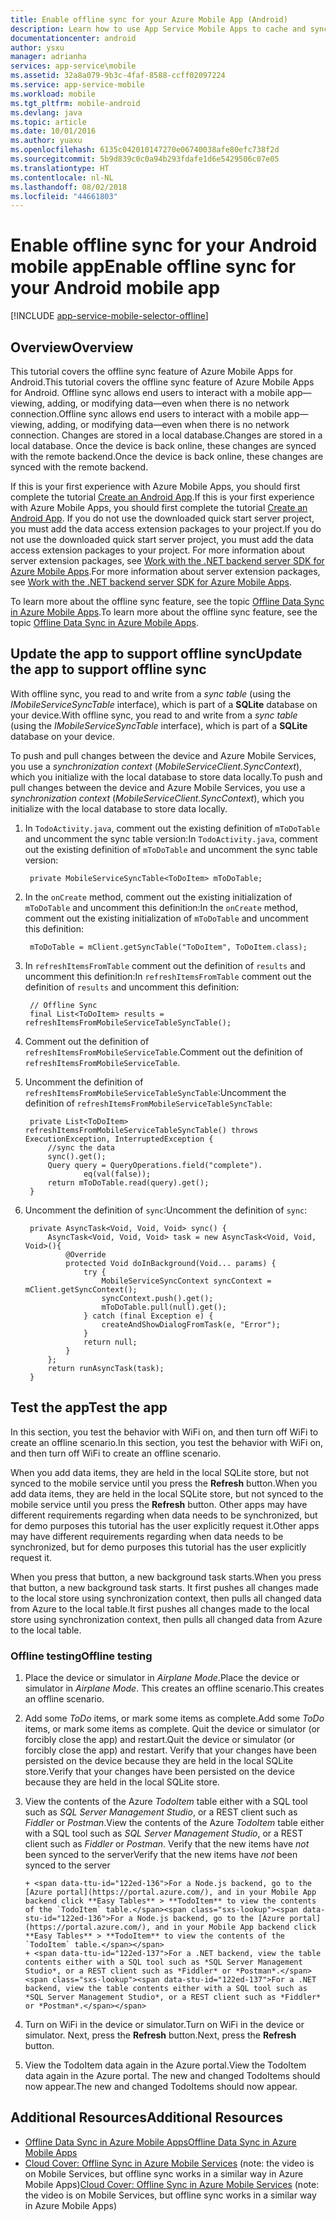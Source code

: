 ```yaml
---
title: Enable offline sync for your Azure Mobile App (Android)
description: Learn how to use App Service Mobile Apps to cache and sync offline data in your Android application
documentationcenter: android
author: ysxu
manager: adrianha
services: app-service\mobile
ms.assetid: 32a8a079-9b3c-4faf-8588-ccff02097224
ms.service: app-service-mobile
ms.workload: mobile
ms.tgt_pltfrm: mobile-android
ms.devlang: java
ms.topic: article
ms.date: 10/01/2016
ms.author: yuaxu
ms.openlocfilehash: 6135c042010147270e06740038afe80efc738f2d
ms.sourcegitcommit: 5b9d839c0c0a94b293fdafe1d6e5429506c07e05
ms.translationtype: HT
ms.contentlocale: nl-NL
ms.lasthandoff: 08/02/2018
ms.locfileid: "44661803"
---
```

# <a name="enable-offline-sync-for-your-android-mobile-app"></a><span data-ttu-id="122ed-103">Enable offline sync for your Android mobile app</span><span class="sxs-lookup"><span data-stu-id="122ed-103">Enable offline sync for your Android mobile app</span></span>
[!INCLUDE [app-service-mobile-selector-offline](../../includes/app-service-mobile-selector-offline.md)]

## <a name="overview"></a><span data-ttu-id="122ed-104">Overview</span><span class="sxs-lookup"><span data-stu-id="122ed-104">Overview</span></span>
<span data-ttu-id="122ed-105">This tutorial covers the offline sync feature of Azure Mobile Apps for Android.</span><span class="sxs-lookup"><span data-stu-id="122ed-105">This tutorial covers the offline sync feature of Azure Mobile Apps for Android.</span></span> <span data-ttu-id="122ed-106">Offline sync allows end users to interact with a mobile app&mdash;viewing, adding, or modifying data&mdash;even when there is no network connection.</span><span class="sxs-lookup"><span data-stu-id="122ed-106">Offline sync allows end users to interact with a mobile app&mdash;viewing, adding, or modifying data&mdash;even when there is no network connection.</span></span> <span data-ttu-id="122ed-107">Changes are stored in a local database.</span><span class="sxs-lookup"><span data-stu-id="122ed-107">Changes are stored in a local database.</span></span> <span data-ttu-id="122ed-108">Once the device is back online, these changes are synced with the remote backend.</span><span class="sxs-lookup"><span data-stu-id="122ed-108">Once the device is back online, these changes are synced with the remote backend.</span></span>

<span data-ttu-id="122ed-109">If this is your first experience with Azure Mobile Apps, you should first complete the tutorial [Create an Android App].</span><span class="sxs-lookup"><span data-stu-id="122ed-109">If this is your first experience with Azure Mobile Apps, you should first complete the tutorial [Create an Android App].</span></span> <span data-ttu-id="122ed-110">If you do not use the downloaded quick start server project, you must add the data access extension packages to your project.</span><span class="sxs-lookup"><span data-stu-id="122ed-110">If you do not use the downloaded quick start server project, you must add the data access extension packages to your project.</span></span> <span data-ttu-id="122ed-111">For more information about server extension packages, see [Work with the .NET backend server SDK for Azure Mobile Apps](app-service-mobile-dotnet-backend-how-to-use-server-sdk.md).</span><span class="sxs-lookup"><span data-stu-id="122ed-111">For more information about server extension packages, see [Work with the .NET backend server SDK for Azure Mobile Apps](app-service-mobile-dotnet-backend-how-to-use-server-sdk.md).</span></span>

<span data-ttu-id="122ed-112">To learn more about the offline sync feature, see the topic [Offline Data Sync in Azure Mobile Apps].</span><span class="sxs-lookup"><span data-stu-id="122ed-112">To learn more about the offline sync feature, see the topic [Offline Data Sync in Azure Mobile Apps].</span></span>

## <a name="update-the-app-to-support-offline-sync"></a><span data-ttu-id="122ed-113">Update the app to support offline sync</span><span class="sxs-lookup"><span data-stu-id="122ed-113">Update the app to support offline sync</span></span>
<span data-ttu-id="122ed-114">With offline sync, you read to and write from a *sync table* (using the *IMobileServiceSyncTable* interface), which is part of a **SQLite** database on your device.</span><span class="sxs-lookup"><span data-stu-id="122ed-114">With offline sync, you read to and write from a *sync table* (using the *IMobileServiceSyncTable* interface), which is part of a **SQLite** database on your device.</span></span>

<span data-ttu-id="122ed-115">To push and pull changes between the device and Azure Mobile Services, you use a *synchronization context* (*MobileServiceClient.SyncContext*), which you initialize with the local database to store data locally.</span><span class="sxs-lookup"><span data-stu-id="122ed-115">To push and pull changes between the device and Azure Mobile Services, you use a *synchronization context* (*MobileServiceClient.SyncContext*), which you initialize with the local database to store data locally.</span></span>

1. <span data-ttu-id="122ed-116">In `TodoActivity.java`, comment out the existing definition of `mToDoTable` and uncomment the sync table version:</span><span class="sxs-lookup"><span data-stu-id="122ed-116">In `TodoActivity.java`, comment out the existing definition of `mToDoTable` and uncomment the sync table version:</span></span>
   
        private MobileServiceSyncTable<ToDoItem> mToDoTable;
2. <span data-ttu-id="122ed-117">In the `onCreate` method, comment out the existing initialization of `mToDoTable` and uncomment this definition:</span><span class="sxs-lookup"><span data-stu-id="122ed-117">In the `onCreate` method, comment out the existing initialization of `mToDoTable` and uncomment this definition:</span></span>
   
        mToDoTable = mClient.getSyncTable("ToDoItem", ToDoItem.class);
3. <span data-ttu-id="122ed-118">In `refreshItemsFromTable` comment out the definition of `results` and uncomment this definition:</span><span class="sxs-lookup"><span data-stu-id="122ed-118">In `refreshItemsFromTable` comment out the definition of `results` and uncomment this definition:</span></span>
   
        // Offline Sync
        final List<ToDoItem> results = refreshItemsFromMobileServiceTableSyncTable();
4. <span data-ttu-id="122ed-119">Comment out the definition of `refreshItemsFromMobileServiceTable`.</span><span class="sxs-lookup"><span data-stu-id="122ed-119">Comment out the definition of `refreshItemsFromMobileServiceTable`.</span></span>
5. <span data-ttu-id="122ed-120">Uncomment the definition of `refreshItemsFromMobileServiceTableSyncTable`:</span><span class="sxs-lookup"><span data-stu-id="122ed-120">Uncomment the definition of `refreshItemsFromMobileServiceTableSyncTable`:</span></span>
   
        private List<ToDoItem> refreshItemsFromMobileServiceTableSyncTable() throws ExecutionException, InterruptedException {
            //sync the data
            sync().get();
            Query query = QueryOperations.field("complete").
                    eq(val(false));
            return mToDoTable.read(query).get();
        }
6. <span data-ttu-id="122ed-121">Uncomment the definition of `sync`:</span><span class="sxs-lookup"><span data-stu-id="122ed-121">Uncomment the definition of `sync`:</span></span>
   
        private AsyncTask<Void, Void, Void> sync() {
            AsyncTask<Void, Void, Void> task = new AsyncTask<Void, Void, Void>(){
                @Override
                protected Void doInBackground(Void... params) {
                    try {
                        MobileServiceSyncContext syncContext = mClient.getSyncContext();
                        syncContext.push().get();
                        mToDoTable.pull(null).get();
                    } catch (final Exception e) {
                        createAndShowDialogFromTask(e, "Error");
                    }
                    return null;
                }
            };
            return runAsyncTask(task);
        }

## <a name="test-the-app"></a><span data-ttu-id="122ed-122">Test the app</span><span class="sxs-lookup"><span data-stu-id="122ed-122">Test the app</span></span>
<span data-ttu-id="122ed-123">In this section, you test the behavior with WiFi on, and then turn off WiFi to create an offline scenario.</span><span class="sxs-lookup"><span data-stu-id="122ed-123">In this section, you test the behavior with WiFi on, and then turn off WiFi to create an offline scenario.</span></span>

<span data-ttu-id="122ed-124">When you add data items, they are held in the local SQLite store, but not synced to the mobile service until you press the **Refresh** button.</span><span class="sxs-lookup"><span data-stu-id="122ed-124">When you add data items, they are held in the local SQLite store, but not synced to the mobile service until you press the **Refresh** button.</span></span> <span data-ttu-id="122ed-125">Other apps may have different requirements regarding when data needs to be synchronized, but for demo purposes this tutorial has the user explicitly request it.</span><span class="sxs-lookup"><span data-stu-id="122ed-125">Other apps may have different requirements regarding when data needs to be synchronized, but for demo purposes this tutorial has the user explicitly request it.</span></span>

<span data-ttu-id="122ed-126">When you press that button, a new background task starts.</span><span class="sxs-lookup"><span data-stu-id="122ed-126">When you press that button, a new background task starts.</span></span> <span data-ttu-id="122ed-127">It first pushes all changes made to the local store using synchronization context, then pulls all changed data from Azure to the local table.</span><span class="sxs-lookup"><span data-stu-id="122ed-127">It first pushes all changes made to the local store using synchronization context, then pulls all changed data from Azure to the local table.</span></span>

### <a name="offline-testing"></a><span data-ttu-id="122ed-128">Offline testing</span><span class="sxs-lookup"><span data-stu-id="122ed-128">Offline testing</span></span>
1. <span data-ttu-id="122ed-129">Place the device or simulator in *Airplane Mode*.</span><span class="sxs-lookup"><span data-stu-id="122ed-129">Place the device or simulator in *Airplane Mode*.</span></span> <span data-ttu-id="122ed-130">This creates an offline scenario.</span><span class="sxs-lookup"><span data-stu-id="122ed-130">This creates an offline scenario.</span></span>
2. <span data-ttu-id="122ed-131">Add some *ToDo* items, or mark some items as complete.</span><span class="sxs-lookup"><span data-stu-id="122ed-131">Add some *ToDo* items, or mark some items as complete.</span></span> <span data-ttu-id="122ed-132">Quit the device or simulator (or forcibly close the app) and restart.</span><span class="sxs-lookup"><span data-stu-id="122ed-132">Quit the device or simulator (or forcibly close the app) and restart.</span></span> <span data-ttu-id="122ed-133">Verify that your changes have been persisted on the device because they are held in the local SQLite store.</span><span class="sxs-lookup"><span data-stu-id="122ed-133">Verify that your changes have been persisted on the device because they are held in the local SQLite store.</span></span>
3. <span data-ttu-id="122ed-134">View the contents of the Azure *TodoItem* table either with a SQL tool such as *SQL Server Management Studio*, or a REST client such as *Fiddler* or *Postman*.</span><span class="sxs-lookup"><span data-stu-id="122ed-134">View the contents of the Azure *TodoItem* table either with a SQL tool such as *SQL Server Management Studio*, or a REST client such as *Fiddler* or *Postman*.</span></span> <span data-ttu-id="122ed-135">Verify that the new items have *not* been synced to the server</span><span class="sxs-lookup"><span data-stu-id="122ed-135">Verify that the new items have *not* been synced to the server</span></span>
   
       + <span data-ttu-id="122ed-136">For a Node.js backend, go to the [Azure portal](https://portal.azure.com/), and in your Mobile App backend click **Easy Tables** > **TodoItem** to view the contents of the `TodoItem` table.</span><span class="sxs-lookup"><span data-stu-id="122ed-136">For a Node.js backend, go to the [Azure portal](https://portal.azure.com/), and in your Mobile App backend click **Easy Tables** > **TodoItem** to view the contents of the `TodoItem` table.</span></span>
       + <span data-ttu-id="122ed-137">For a .NET backend, view the table contents either with a SQL tool such as *SQL Server Management Studio*, or a REST client such as *Fiddler* or *Postman*.</span><span class="sxs-lookup"><span data-stu-id="122ed-137">For a .NET backend, view the table contents either with a SQL tool such as *SQL Server Management Studio*, or a REST client such as *Fiddler* or *Postman*.</span></span>
4. <span data-ttu-id="122ed-138">Turn on WiFi in the device or simulator.</span><span class="sxs-lookup"><span data-stu-id="122ed-138">Turn on WiFi in the device or simulator.</span></span> <span data-ttu-id="122ed-139">Next, press the **Refresh** button.</span><span class="sxs-lookup"><span data-stu-id="122ed-139">Next, press the **Refresh** button.</span></span>
5. <span data-ttu-id="122ed-140">View the TodoItem data again in the Azure portal.</span><span class="sxs-lookup"><span data-stu-id="122ed-140">View the TodoItem data again in the Azure portal.</span></span> <span data-ttu-id="122ed-141">The new and changed TodoItems should now appear.</span><span class="sxs-lookup"><span data-stu-id="122ed-141">The new and changed TodoItems should now appear.</span></span>

## <a name="additional-resources"></a><span data-ttu-id="122ed-142">Additional Resources</span><span class="sxs-lookup"><span data-stu-id="122ed-142">Additional Resources</span></span>
* <span data-ttu-id="122ed-143">[Offline Data Sync in Azure Mobile Apps]</span><span class="sxs-lookup"><span data-stu-id="122ed-143">[Offline Data Sync in Azure Mobile Apps]</span></span>
* <span data-ttu-id="122ed-144">[Cloud Cover: Offline Sync in Azure Mobile Services] \(note: the video is on Mobile Services, but offline sync works in a similar way in Azure Mobile Apps\)</span><span class="sxs-lookup"><span data-stu-id="122ed-144">[Cloud Cover: Offline Sync in Azure Mobile Services] \(note: the video is on Mobile Services, but offline sync works in a similar way in Azure Mobile Apps\)</span></span>

<!-- URLs. -->

[Offline Data Sync in Azure Mobile Apps]: app-service-mobile-offline-data-sync.md

[Create an Android App]: app-service-mobile-android-get-started.md

[Cloud Cover: Offline Sync in Azure Mobile Services]: http://channel9.msdn.com/Shows/Cloud+Cover/Episode-155-Offline-Storage-with-Donna-Malayeri
[Azure Friday: Offline-enabled apps in Azure Mobile Services]: http://azure.microsoft.com/documentation/videos/azure-mobile-services-offline-enabled-apps-with-donna-malayeri/

